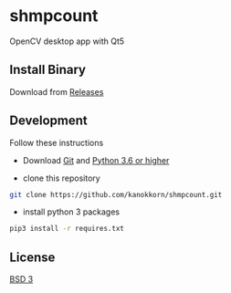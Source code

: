# shmpcount

OpenCV desktop app with Qt5

## Install Binary

Download from [Releases](https://github.com/kanokkorn/shmpcount/releases) 

## Development

Follow these instructions

- Download [Git](https://git-scm.com/) and [Python 3.6 or higher](https://www.python.org/downloads/)

- clone this repository

```bash
git clone https://github.com/kanokkorn/shmpcount.git
```

- install python 3 packages

```bash
pip3 install -r requires.txt
```

## License

[BSD 3](https://github.com/kanokkorn/shmpcount/blob/master/LICENSE)
